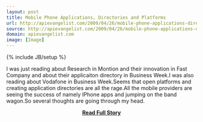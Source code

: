 ```yaml
---
layout: post
title: Mobile Phone Applications, Directories and Platforms
url: http://apievangelist.com/2009/04/26/mobile-phone-applications-directories-and-platforms/
source: http://apievangelist.com/2009/04/26/mobile-phone-applications-directories-and-platforms/
domain: apievangelist.com
image: [Image]
---
```

{% include JB/setup %}<p>I was just reading about Research in Montion and their innovation in Fast Company and about their applicaiton directory in Business Week.I was also reading about Vodafone in Business Week.Seems that open platforms and creating application directories are all the rage.All the mobile providers are seeing the success of namely IPhone apps and jumping on the band wagon.So several thoughts are going through my head.</p>
<center><p><a href="http://apievangelist.com/2009/04/26/mobile-phone-applications-directories-and-platforms/" style='padding:25px; font-sze:18px; font-weight: bold;'>Read Full Story</a></p></center>
